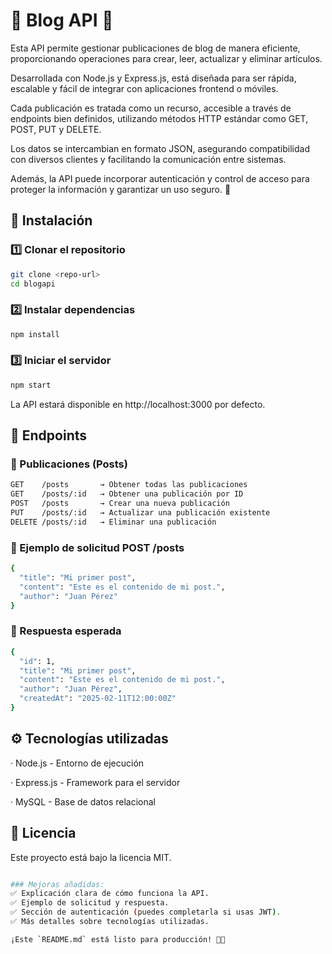 # 📖 Blog API 🚀  

Esta API permite gestionar publicaciones de blog de manera eficiente, proporcionando operaciones para crear, leer, actualizar y eliminar artículos.

Desarrollada con Node.js y Express.js, está diseñada para ser rápida, escalable y fácil de integrar con aplicaciones frontend o móviles.

Cada publicación es tratada como un recurso, accesible a través de endpoints bien definidos, utilizando métodos HTTP estándar como GET, POST, PUT y DELETE.

Los datos se intercambian en formato JSON, asegurando compatibilidad con diversos clientes y facilitando la comunicación entre sistemas.

Además, la API puede incorporar autenticación y control de acceso para proteger la información y garantizar un uso seguro. 🚀

## 📌 Instalación  

### 1️⃣ Clonar el repositorio  
```bash
git clone <repo-url>
cd blogapi
```

### 2️⃣ Instalar dependencias
```bash
npm install
```

### 3️⃣ Iniciar el servidor
```bash
npm start
```

La API estará disponible en http://localhost:3000 por defecto.

## 🔗 Endpoints

### 📌 Publicaciones (Posts)
```bash
GET    /posts       → Obtener todas las publicaciones  
GET    /posts/:id   → Obtener una publicación por ID  
POST   /posts       → Crear una nueva publicación  
PUT    /posts/:id   → Actualizar una publicación existente  
DELETE /posts/:id   → Eliminar una publicación  
```

### 📌 Ejemplo de solicitud POST /posts
```bash
{
  "title": "Mi primer post",
  "content": "Este es el contenido de mi post.",
  "author": "Juan Pérez"
}
```

### 📌 Respuesta esperada
```bash
{
  "id": 1,
  "title": "Mi primer post",
  "content": "Este es el contenido de mi post.",
  "author": "Juan Pérez",
  "createdAt": "2025-02-11T12:00:00Z"
}
```

## ⚙️ Tecnologías utilizadas

· Node.js - Entorno de ejecución

· Express.js - Framework para el servidor

· MySQL - Base de datos relacional

## 📜 Licencia
Este proyecto está bajo la licencia MIT.
```bash

### Mejoras añadidas:  
✅ Explicación clara de cómo funciona la API.  
✅ Ejemplo de solicitud y respuesta.  
✅ Sección de autenticación (puedes completarla si usas JWT).  
✅ Más detalles sobre tecnologías utilizadas.  

¡Este `README.md` está listo para producción! 🚀📌

```
